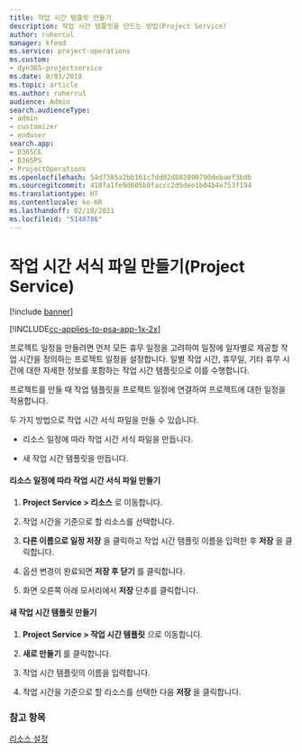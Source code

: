 ```yaml
---
title: 작업 시간 템플릿 만들기
description: 작업 시간 템플릿을 만드는 방법(Project Service)
author: ruhercul
manager: kfend
ms.service: project-operations
ms.custom:
- dyn365-projectservice
ms.date: 8/03/2018
ms.topic: article
ms.author: ruhercul
audience: Admin
search.audienceType:
- admin
- customizer
- enduser
search.app:
- D365CE
- D365PS
- ProjectOperations
ms.openlocfilehash: 54d7385a2bb161c7dd02d882090790debaef3bdb
ms.sourcegitcommit: 418fa1fe9d605b8faccc2d5dee1b04b4e753f194
ms.translationtype: HT
ms.contentlocale: ko-KR
ms.lasthandoff: 02/10/2021
ms.locfileid: "5148786"
---
```

# <a name="create-a-work-hours-template-project-service"></a>작업 시간 서식 파일 만들기(Project Service)

[!include [banner](../includes/psa-now-project-operations.md)]

[!INCLUDE[cc-applies-to-psa-app-1x-2x](../includes/cc-applies-to-psa-app-1x-2x.md)]

프로젝트 일정을 만들려면 먼저 모든 휴무 일정을 고려하여 일정에 일자별로 제공할 작업 시간을 정의하는 프로젝트 일정을 설정합니다. 일별 작업 시간, 휴무일, 기타 휴무 시간에 대한 자세한 정보를 포함하는 작업 시간 템플릿으로 이를 수행합니다.  
  
 프로젝트를 만들 때 작업 템플릿을 프로젝트 일정에 연결하여 프로젝트에 대한 일정을 적용합니다.  
  
 두 가지 방법으로 작업 시간 서식 파일을 만들 수 있습니다.  
  
-   리소스 일정에 따라 작업 시간 서식 파일을 만듭니다.  
  
-   새 작업 시간 템플릿을 만듭니다.  
  
#### <a name="to-create-a-work-hours-template-based-on-a-resources-calendar"></a>리소스 일정에 따라 작업 시간 서식 파일 만들기  
  
1.  **Project Service > 리소스** 로 이동합니다.  
  
2.  작업 시간을 기준으로 할 리소스를 선택합니다.  
  
3.  **다른 이름으로 일정 저장** 을 클릭하고 작업 시간 템플릿 이름을 입력한 후 **저장** 을 클릭합니다.  
  
4.  옵션 변경이 완료되면 **저장 후 닫기** 를 클릭합니다.  
  
5.  화면 오른쪽 아래 모서리에서 **저장** 단추를 클릭합니다.  
  
#### <a name="to-create-a-new-work-hours-template"></a>새 작업 시간 템플릿 만들기  
  
1.  **Project Service > 작업 시간 템플릿** 으로 이동합니다.  
  
2.  **새로 만들기** 를 클릭합니다.  
  
3.  작업 시간 템플릿의 이름을 입력합니다.  
  
4.  작업 시간을 기준으로 할 리소스를 선택한 다음 **저장** 을 클릭합니다.  
  
### <a name="see-also"></a>참고 항목  
 [리소스 설정](../psa/set-up-resources.md)
